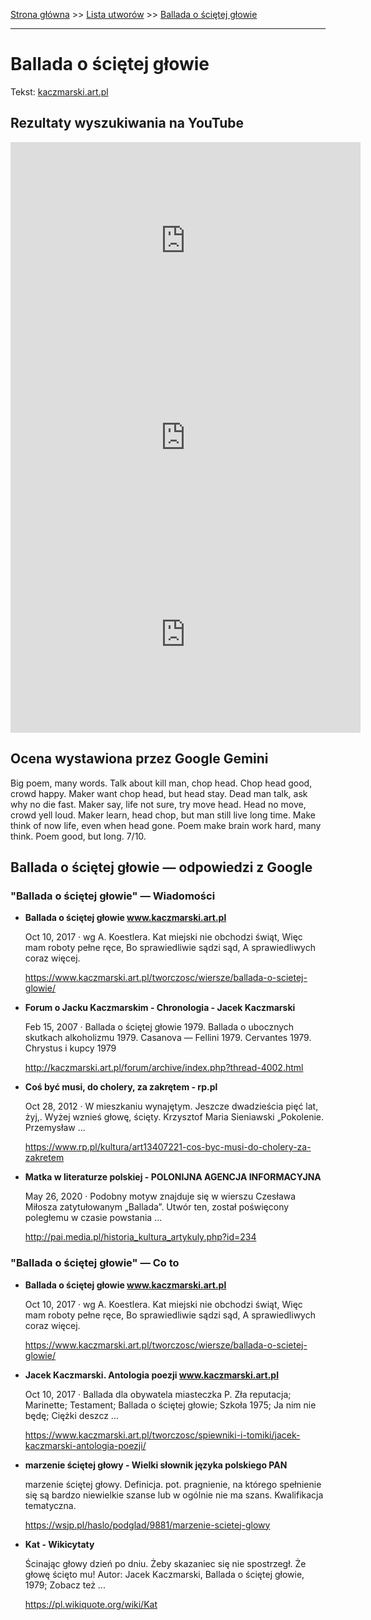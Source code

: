 [Strona główna](../index.md) >> [Lista utworów](../list.md) >> [Ballada o ściętej głowie](64.md)

---

# Ballada o ściętej głowie

Tekst: [kaczmarski.art.pl](https://www.kaczmarski.art.pl/tworczosc/wiersze/ballada-o-scietej-glowie/)

## Rezultaty wyszukiwania na YouTube

<iframe width="560" height="315" src="https://www.youtube.com/embed/cof6hDLX4io?si=IdontcarewhotheIRSsendsImnotpayingtaxes" title="YouTube video player" frameborder="0" allow="accelerometer; autoplay; clipboard-write; encrypted-media; gyroscope; picture-in-picture; web-share" referrerpolicy="strict-origin-when-cross-origin" allowfullscreen></iframe>

<iframe width="560" height="315" src="https://www.youtube.com/embed/9XDMLBpP7Mg?si=IdontcarewhotheIRSsendsImnotpayingtaxes" title="YouTube video player" frameborder="0" allow="accelerometer; autoplay; clipboard-write; encrypted-media; gyroscope; picture-in-picture; web-share" referrerpolicy="strict-origin-when-cross-origin" allowfullscreen></iframe>

<iframe width="560" height="315" src="https://www.youtube.com/embed/iF37u6fZcdc?si=IdontcarewhotheIRSsendsImnotpayingtaxes" title="YouTube video player" frameborder="0" allow="accelerometer; autoplay; clipboard-write; encrypted-media; gyroscope; picture-in-picture; web-share" referrerpolicy="strict-origin-when-cross-origin" allowfullscreen></iframe>

## Ocena wystawiona przez Google Gemini

Big poem, many words. Talk about kill man, chop head. Chop head good, crowd happy. Maker want chop head, but head stay. Dead man talk, ask why no die fast. Maker say, life not sure, try move head. Head no move, crowd yell loud. Maker learn, head chop, but man still live long time. Make think of now life, even when head gone. Poem make brain work hard, many think. Poem good, but long. 7/10.


## Ballada o ściętej głowie — odpowiedzi z Google

### "Ballada o ściętej głowie" — Wiadomości

- **Ballada o ściętej głowie www.kaczmarski.art.pl**

    Oct 10, 2017  ·  wg A. Koestlera. Kat miejski nie obchodzi świąt, Więc mam roboty pełne ręce, Bo sprawiedliwie sądzi sąd, A sprawiedliwych coraz więcej. 

   <https://www.kaczmarski.art.pl/tworczosc/wiersze/ballada-o-scietej-glowie/>
- **Forum o Jacku Kaczmarskim - Chronologia - Jacek Kaczmarski**

    Feb 15, 2007  ·  Ballada o ściętej głowie 1979. Ballada o ubocznych skutkach alkoholizmu 1979. Casanova — Fellini 1979. Cervantes 1979. Chrystus i kupcy 1979 

   <http://kaczmarski.art.pl/forum/archive/index.php?thread-4002.html>
- **Coś być musi, do cholery, za zakrętem - rp.pl**

    Oct 28, 2012  ·  W mieszkaniu wynajętym. Jeszcze dwadzieścia pięć lat, żyj,. Wyżej wznieś głowę, ścięty. Krzysztof Maria Sieniawski „Pokolenie. Przemysław ... 

   <https://www.rp.pl/kultura/art13407221-cos-byc-musi-do-cholery-za-zakretem>
- **Matka w literaturze polskiej - POLONIJNA AGENCJA INFORMACYJNA**

    May 26, 2020  ·  Podobny motyw znajduje się w wierszu Czesława Miłosza zatytułowanym „Ballada”. Utwór ten, został poświęcony poległemu w czasie powstania ... 

   <http://pai.media.pl/historia_kultura_artykuly.php?id=234>

### "Ballada o ściętej głowie" — Co to

- **Ballada o ściętej głowie www.kaczmarski.art.pl**

    Oct 10, 2017  ·  wg A. Koestlera. Kat miejski nie obchodzi świąt, Więc mam roboty pełne ręce, Bo sprawiedliwie sądzi sąd, A sprawiedliwych coraz więcej. 

   <https://www.kaczmarski.art.pl/tworczosc/wiersze/ballada-o-scietej-glowie/>
- **Jacek Kaczmarski. Antologia poezji www.kaczmarski.art.pl**

    Oct 10, 2017  ·  Ballada dla obywatela miasteczka P. Zła reputacja; Marinette; Testament; Ballada o ściętej głowie; Szkoła 1975; Ja nim nie będę; Ciężki deszcz ... 

   <https://www.kaczmarski.art.pl/tworczosc/spiewniki-i-tomiki/jacek-kaczmarski-antologia-poezji/>
- **marzenie ściętej głowy - Wielki słownik języka polskiego PAN**

    marzenie ściętej głowy. Definicja. pot. pragnienie, na którego spełnienie się są bardzo niewielkie szanse lub w ogólnie nie ma szans. Kwalifikacja tematyczna. 

   <https://wsjp.pl/haslo/podglad/9881/marzenie-scietej-glowy>
- **Kat - Wikicytaty**

    Ścinając głowy dzień po dniu. Żeby skazaniec się nie spostrzegł. Że głowę ścięto mu! Autor: Jacek Kaczmarski, Ballada o ściętej głowie, 1979; Zobacz też ... 

   <https://pl.wikiquote.org/wiki/Kat>

